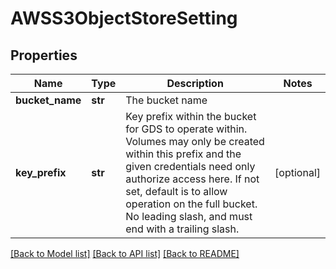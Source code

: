 # AWSS3ObjectStoreSetting


## Properties
Name | Type | Description | Notes
------------ | ------------- | ------------- | -------------
**bucket_name** | **str** | The bucket name | 
**key_prefix** | **str** | Key prefix within the bucket for GDS to operate within. Volumes may only be created within this prefix and the given credentials need only authorize  access here. If not set, default is to allow operation on the full bucket. No leading slash, and must end with a trailing slash. | [optional] 

[[Back to Model list]](../README.md#documentation-for-models) [[Back to API list]](../README.md#documentation-for-api-endpoints) [[Back to README]](../README.md)


